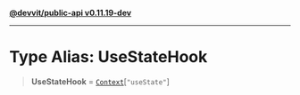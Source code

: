 [**@devvit/public-api v0.11.19-dev**](../README.md)

---

# Type Alias: UseStateHook

> **UseStateHook** = [`Context`](Context.md)\[`"useState"`\]
